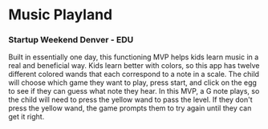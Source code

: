 # Music Playland
### Startup Weekend Denver - EDU 

Built in essentially one day, this functioning MVP helps kids learn music in a real and beneficial way. Kids learn better with colors, so this app has twelve different colored wands that each correspond to a note in a scale. The child will choose which game they want to play, press start, and click on the egg to see if they can guess what note they hear. In this MVP, a G note plays, so the child will need to press the yellow wand to pass the level. If they don't press the yellow wand, the game prompts them to try again until they can get it right. 
